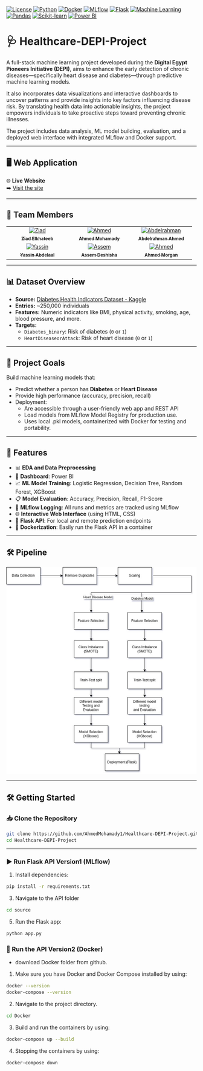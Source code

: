 [![License](https://img.shields.io/badge/license-MIT-blue.svg)](LICENSE)
[![Python](https://img.shields.io/badge/Python-3.9%2B-3776AB?logo=python&logoColor=white)](https://python.org)
[![Docker](https://img.shields.io/badge/Docker-✓-2496ED?logo=docker&logoColor=white)](https://www.docker.com/)
[![MLflow](https://img.shields.io/badge/MLflow-✓-0194E2?logo=mlflow&logoColor=white)](https://mlflow.org/)
[![Flask](https://img.shields.io/badge/Flask-API-000000?logo=flask&logoColor=white)](https://flask.palletsprojects.com/)
[![Machine Learning](https://img.shields.io/badge/Machine_Learning-✓-FF6F00?logo=scikitlearn&logoColor=white)]()
[![Pandas](https://img.shields.io/badge/Pandas-✓-150458?logo=pandas&logoColor=white)](https://pandas.pydata.org/)
[![Scikit-learn](https://img.shields.io/badge/scikit--learn-✓-F7931E?logo=scikitlearn&logoColor=white)](https://scikit-learn.org/)
[![Power BI](https://img.shields.io/badge/Power_BI-✓-F2C811?logo=powerbi&logoColor=black)](https://powerbi.microsoft.com/)

# 🩺 Healthcare-DEPI-Project

A full-stack machine learning project developed during the **Digital Egypt Pioneers Initiative (DEPI)**, aims to enhance the early detection of chronic diseases—specifically heart disease and diabetes—through predictive machine learning models.

It also incorporates data visualizations and interactive dashboards to uncover patterns and provide insights into key factors influencing disease risk. By translating health data into actionable insights, the project empowers individuals to take proactive steps toward preventing chronic illnesses.

The project includes data analysis, ML model building, evaluation, and a deployed web interface with integrated MLflow and Docker support.

---

## 🖥️ Web Application

🌐 **Live Website**  
➡️ [Visit the site](https://ahmedmohamady1.github.io/Healthcare-DEPI-Project/index.html)

---

## 👥 Team Members

<table>
  <tr>
    <!-- Row 1 -->
    <td align="center" width="150px">
      <a href="https://github.com/ZizoElkhateeb">
        <img src="https://avatars.githubusercontent.com/ZizoElkhateeb" width="80px;" alt="Ziad"/>
        <br />
        <sub><b>Ziad Elkhateeb</b></sub>
      </a>
      <br />
    </td>
    <td align="center" width="150px">
      <a href="https://github.com/AhmedMohamady1">
        <img src="https://avatars.githubusercontent.com/AhmedMohamady1" width="80px;" alt="Ahmed"/>
        <br />
        <sub><b>Ahmed Mohamady</b></sub>
      </a>
      <br />
    </td>
    <td align="center" width="150px">
      <a href="https://github.com/VALKAN00">
        <img src="https://avatars.githubusercontent.com/VALKAN00" width="80px;" alt="Abdelrahman"/>
        <br />
        <sub><b>Abdelrahman Ahmed</b></sub>
      </a>
      <br />
    </td>
  </tr>
  <tr>
    <!-- Row 2 -->
    <td align="center" width="150px">
      <a href="https://github.com/YassinAbdelaal">
        <img src="https://avatars.githubusercontent.com/YassinAbdelaal" width="80px;" alt="Yassin"/>
        <br />
        <sub><b>Yassin Abdelaal</b></sub>
      </a>
      <br />
    </td>
    <td align="center" width="150px">
      <a href="https://github.com/Assem118">
        <img src="https://avatars.githubusercontent.com/Assem118" width="80px;" alt="Assem"/>
        <br />
        <sub><b>Assem Deshisha</b></sub>
      </a>
      <br />
    </td>
    <td align="center" width="150px">
      <a href="https://github.com/AhmedMorgan9">
        <img src="https://avatars.githubusercontent.com/AhmedMorgan9" width="80px;" alt="Ahmed"/>
        <br />
        <sub><b>Ahmed Morgan</b></sub>
      </a>
      <br />
    </td>
  </tr>
</table>

---

## 📊 Dataset Overview

- **Source:** [Diabetes Health Indicators Dataset - Kaggle](https://www.kaggle.com/datasets/alexteboul/diabetes-health-indicators-dataset)
- **Entries:** ~250,000 individuals
- **Features:** Numeric indicators like BMI, physical activity, smoking, age, blood pressure, and more.
- **Targets:**
  - `Diabetes_binary`: Risk of diabetes (`0` or `1`)
  - `HeartDiseaseorAttack`: Risk of heart disease (`0` or `1`)

---

## 🧠 Project Goals

Build machine learning models that:
- Predict whether a person has **Diabetes** or **Heart Disease**
- Provide high performance (accuracy, precision, recall)
- Deployment:
  - Are accessible through a user-friendly web app and REST API
  - Load models from MLflow Model Registry for production use.
  - Uses local .pkl models, containerized with Docker for testing and portability.

---

## 🚀 Features

- 📊 **EDA and Data Preprocessing**
- 📶 **Dashboard**: Power BI
- 📈 **ML Model Training**: Logistic Regression, Decision Tree, Random Forest, XGBoost  
- 📋 **Model Evaluation**: Accuracy, Precision, Recall, F1-Score  
- 📌 **MLflow Logging**: All runs and metrics are tracked using MLflow  
- 🌐 **Interactive Web Interface** (using HTML, CSS)  
- 🧪 **Flask API**: For local and remote prediction endpoints  
- 🐳 **Dockerization**: Easily run the Flask API in a container

---

## 🛠️ Pipeline
![ML Lifecycle Diagram](ML_Lifecycle.jpg)

---

## 🛠️ Getting Started

### 📥 Clone the Repository

```bash
git clone https://github.com/AhmedMohamady1/Healthcare-DEPI-Project.git
cd Healthcare-DEPI-Project

```
---

### ▶️ Run Flask API Version1 (MLflow)
1. Install dependencies:
   
```bash
pip install -r requirements.txt
 ```
3. Navigate to the API folder
```bash
cd source
```
5. Run the Flask app:
   
```bash
python app.py
 ```

### 🐳 Run the API Version2 (Docker)
- download Docker folder from github.
1. Make sure you have Docker and Docker Compose installed by using:
```bash
docker --version
docker-compose --version
```
2. Navigate to the project directory.
```bash
cd Docker
```
3. Build and run the containers by using: 
```bash
docker-compose up --build
```
4. Stopping the containers by using:
```bash
docker-compose down
```

